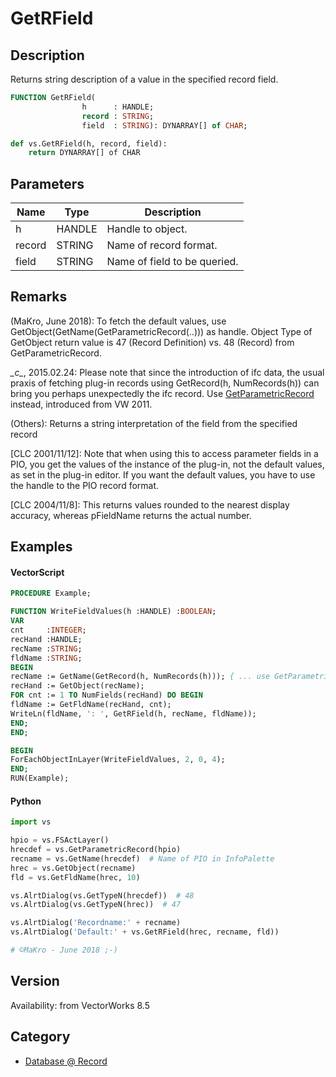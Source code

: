 # GetRField

## Description
Returns string description of a value in the specified record field.

```pascal
FUNCTION GetRField(
				h      : HANDLE;
				record : STRING;
				field  : STRING): DYNARRAY[] of CHAR;
```

```python
def vs.GetRField(h, record, field):
    return DYNARRAY[] of CHAR
```

## Parameters
|Name|Type|Description|
|---|---|---|
|h|HANDLE|Handle to object.|
|record|STRING|Name of record format.|
|field|STRING|Name of field to be queried.|

## Remarks
(MaKro, June 2018):
To fetch the default values, use GetObject(GetName(GetParametricRecord(..))) as handle.
Object Type of GetObject return value is 47 (Record Definition) vs. 48 (Record) from GetParametricRecord.

*\_c\_*, 2015.02.24:
Please note that since the introduction of ifc data, the usual praxis of fetching plug-in records using 
 GetRecord(h, NumRecords(h))
can bring you perhaps unexpectedly the ifc record. Use [GetParametricRecord](GetParametricRecord.md) instead, introduced from VW 2011.

(Others): 
Returns a string interpretation of the field from the specified record

[CLC 2001/11/12]: Note that when using this to access parameter fields in a PIO, you get the values of the instance of the plug-in, not the default values, as set in the plug-in editor. If you want the default values, you have to use the handle to the PIO record format.

[CLC 2004/11/8]: This returns values rounded to the nearest display accuracy, whereas pFieldName returns the actual number.

## Examples
#### VectorScript ####
```pascal
PROCEDURE Example;

FUNCTION WriteFieldValues(h :HANDLE) :BOOLEAN;
VAR
cnt     :INTEGER;
recHand :HANDLE;
recName :STRING;
fldName :STRING;
BEGIN
recName := GetName(GetRecord(h, NumRecords(h))); { ... use GetParametricRecord(h) instead }
recHand := GetObject(recName);
FOR cnt := 1 TO NumFields(recHand) DO BEGIN
fldName := GetFldName(recHand, cnt);
WriteLn(fldName, ': ', GetRField(h, recName, fldName));
END;
END;

BEGIN
ForEachObjectInLayer(WriteFieldValues, 2, 0, 4);
END;
RUN(Example);
```
#### Python ####
```python
import vs

hpio = vs.FSActLayer()
hrecdef = vs.GetParametricRecord(hpio)
recname = vs.GetName(hrecdef)  # Name of PIO in InfoPalette
hrec = vs.GetObject(recname)
fld = vs.GetFldName(hrec, 10)

vs.AlrtDialog(vs.GetTypeN(hrecdef))  # 48
vs.AlrtDialog(vs.GetTypeN(hrec))  # 47

vs.AlrtDialog('Recordname:' + recname)
vs.AlrtDialog('Default:' + vs.GetRField(hrec, recname, fld))

# ©MaKro - June 2018 ;-)
```

## Version
Availability: from VectorWorks 8.5

## Category
* [Database @ Record](../Categories/Database%20-%20Record.md)
